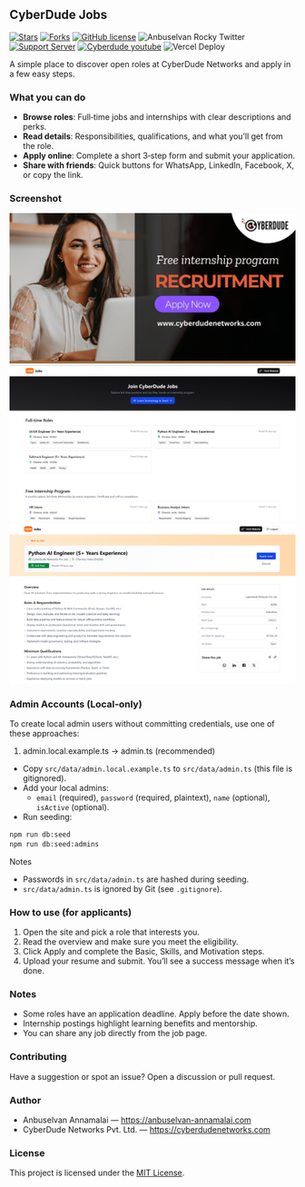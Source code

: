 ## CyberDude Jobs

[![Stars](https://img.shields.io/github/stars/anburocky3/cyberdude-jobs)](https://github.com/anburocky3/cyberdude-jobs)
[![Forks](https://img.shields.io/github/forks/anburocky3/cyberdude-jobs)](https://github.com/anburocky3/cyberdude-jobs)
[![GitHub license](https://img.shields.io/github/license/anburocky3/cyberdude-jobs)](https://github.com/anburocky3/cyberdude-jobs)
![Anbuselvan Rocky Twitter](https://img.shields.io/twitter/url?style=social&url=https%3A%2F%2Fgithub.com%2Fanburocky3%2Fcyberdude-jobs)
[![Support Server](https://img.shields.io/discord/742347296091537448.svg?label=Discord&logo=Discord&colorB=7289da)](https://discord.gg/6ktMR65YMy)
[![Cyberdude youtube](https://img.shields.io/youtube/channel/subscribers/UCteUj8bL1ppZcS70UCWrVfw?style=social)](https://www.youtube.com/c/cyberdudenetworks) ![Vercel Deploy](https://deploy-badge.vercel.app/vercel/cyberdude-jobs?style=plastic&name=Live%3A)

A simple place to discover open roles at CyberDude Networks and apply in a few easy steps.

### What you can do

- **Browse roles**: Full‑time jobs and internships with clear descriptions and perks.
- **Read details**: Responsibilities, qualifications, and what you’ll get from the role.
- **Apply online**: Complete a short 3‑step form and submit your application.
- **Share with friends**: Quick buttons for WhatsApp, LinkedIn, Facebook, X, or copy the link.

### Screenshot

![CyberDude Jobs](/public/cyberdude-jobs-banner.png)
![CyberDude Jobs homepage](/screenshots/1.png)
![CyberDude Jobs detail](/screenshots/2.png)

### Admin Accounts (Local-only)

To create local admin users without committing credentials, use one of these approaches:

1. admin.local.example.ts → admin.ts (recommended)

- Copy `src/data/admin.local.example.ts` to `src/data/admin.ts` (this file is gitignored).
- Add your local admins:
  - `email` (required), `password` (required, plaintext), `name` (optional), `isActive` (optional).
- Run seeding:

```bash
npm run db:seed
npm run db:seed:admins
```

Notes

- Passwords in `src/data/admin.ts` are hashed during seeding.
- `src/data/admin.ts` is ignored by Git (see `.gitignore`).

### How to use (for applicants)

1. Open the site and pick a role that interests you.
2. Read the overview and make sure you meet the eligibility.
3. Click Apply and complete the Basic, Skills, and Motivation steps.
4. Upload your resume and submit. You’ll see a success message when it’s done.

### Notes

- Some roles have an application deadline. Apply before the date shown.
- Internship postings highlight learning benefits and mentorship.
- You can share any job directly from the job page.

### Contributing

Have a suggestion or spot an issue? Open a discussion or pull request.

### Author

- Anbuselvan Annamalai — https://anbuselvan-annamalai.com
- CyberDude Networks Pvt. Ltd. — https://cyberdudenetworks.com

### License

This project is licensed under the [MIT License](LICENSE).
